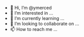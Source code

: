 - 👋 Hi, I’m @ymerced
- 👀 I’m interested in ...
- 🌱 I’m currently learning ...
- 💞️ I’m looking to collaborate on ...
- 📫 How to reach me ...

<!---
ymerced/ymerced is a ✨ special ✨ repository because its `README.md` (this file) appears on your GitHub profile.
You can click the Preview link to take a look at your changes.
--->

